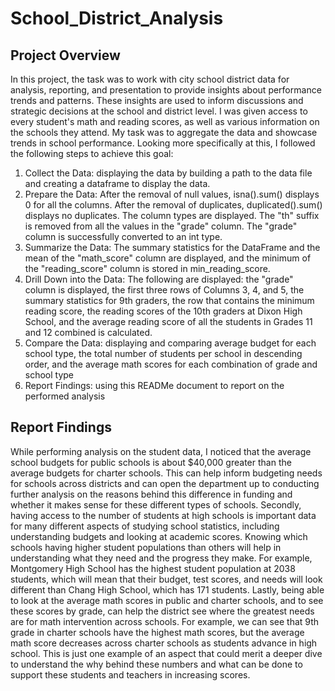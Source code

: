 # School_District_Analysis

## Project Overview 
In this project, the task was to work with city school district data for analysis, reporting, and presentation to provide insights about performance trends and patterns. These insights are used to inform discussions and strategic decisions at the school and district level. I was given access to every student's math and reading scores, as well as various information on the schools they attend. My task was to aggregate the data and showcase trends in school performance. Looking more specifically at this, I followed the following steps to achieve this goal:

1. Collect the Data: displaying the data by building a path to the data file and creating a dataframe to display the data.
2. Prepare the Data: After the removal of null values, isna().sum() displays 0 for all the columns. After the removal of duplicates, duplicated().sum() displays no duplicates. The column types are displayed. The "th" suffix is removed from all the values in the "grade" column. The "grade" column is successfully converted to an int type. 
3. Summarize the Data: The summary statistics for the DataFrame and the mean of the "math_score" column are displayed, and the minimum of the "reading_score" column is stored in min_reading_score.
4. Drill Down into the Data: The following are displayed: the "grade" column is displayed, the first three rows of Columns 3, 4, and 5, the summary statistics for 9th graders, the row that contains the minimum reading score, the reading scores of the 10th graders at Dixon High School, and the average reading score of all the students in Grades 11 and 12 combined is calculated. 
5. Compare the Data: displaying and comparing average budget for each school type, the total number of students per school in descending order, and the average math scores for each combination of grade and school type
6. Report Findings: using this READMe document to report on the performed analysis

## Report Findings

While performing analysis on the student data, I noticed that the average school budgets for public schools is about $40,000 greater than the average budgets for charter schools. This can help inform budgeting needs for schools across districts and can open the department up to conducting further analysis on the reasons behind this difference in funding and whether it makes sense for these different types of schools. Secondly, having access to the number of students at high schools is important data for many different aspects of studying school statistics, including understanding budgets and looking at academic scores. Knowing which schools having higher student populations than others will help in understanding what they need and the progress they make. For example, Montgomery High School has the highest student population at 2038 students, which will mean that their budget, test scores, and needs will look different than Chang High School, which has 171 students. Lastly, being able to look at the average math scores in public and charter schools, and to see these scores by grade, can help the district see where the greatest needs are for math intervention across schools. For example, we can see that 9th grade in charter schools have the highest math scores, but the average math score decreases across charter schools as students advance in high school. This is just one example of an aspect that could merit a deeper dive to understand the why behind these numbers and what can be done to support these students and teachers in increasing scores. 
